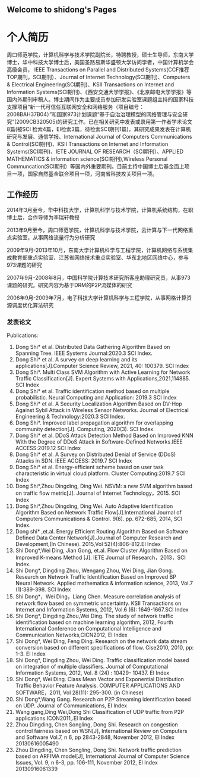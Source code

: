 ## Welcome to shidong's Pages

# 个人简历
周口师范学院，计算机科学与技术学院副院长，特聘教授，硕士生导师，东南大学博士，华中科技大学博士后，美国圣路易斯华盛顿大学访问学者，中国计算机学会高级会员， IEEE Transactions on Parallel and Distributed Systems(CCF推荐TOP期刊，SCI期刊）、Journal of Internet Technology(SCI期刊)、Computers & Electrical Engineering(SCI期刊)、KSII Transactions on Internet and Information Systems(SCI期刊)、《西安交通大学学报》、《北京邮电大学学报》等国内外期刊审稿人。博士期间作为主要成员参加研发实验室课题组主持的国家科技支撑项目“新一代可信任互联网安全和网络服务（项目编号：2008BAH37B04）”和国家973计划课题“基于自治治理模型的网络管理与安全研究”(2009CB320505)的研究工作。已在相关研究中发表或录用第一作者学术论文8篇(被SCI 检索4篇，EI检索3篇，待检索SCI期刊1篇)，其研究成果发表在计算机研究与发展、通信学报、International Journal of Computers Communications & Control(SCI期刊)、KSII Transactions on Internet and Information Systems(SCI期刊)、IETE JOURNAL OF RESEARCH（SCI期刊）、APPLIED MATHEMATICS & information science(SCI期刊),Wireless Personal Communcation(SCI期刊）等国内外重要期刊。目前主持中国博士后基金面上项目一项，国家自然基金联合项目一项，河南省科技攻关项目一项。
## 工作经历
2014年3月至今，华中科技大学，计算机科学与技术学院，计算机系统结构，在职博士后，合作导师为李瑞轩教授

2013年9月至今，周口师范学院，计算机科学与技术学院，云计算与下一代网络重点实验室，从事网络流量行为分析研究

2009年9月-2013年10月，东南大学计算机科学与工程学院，计算机网络与系统集成教育部重点实验室、江苏省网络技术重点实验室、华东北地区网络中心，参与973课题的研究

2007年9月-2008年8月，中国科学院计算技术研究所客座助理研究员，从事973课题的研究。研究内容为基于DRM的P2P流媒体的研究

2006年9月-2009年7月，电子科技大学计算机科学与工程学院，从事网格计算资源调度优化算法研究
### 发表论文
Publications:
1.	Dong Shi* et al. Distributed Data Gathering Algorithm Based on Spanning Tree. IEEE Systems Journal:2020.3 SCI Index. 
2.	Dong Shi* et al. A survey on deep learning and its applications[J].Computer Science Review, 2021, 40: 100379. SCI Index
3.	Dong Shi*. Multi Class SVM Algorithm with Active Learning for Network Traffic Classification[J]. Expert Systems with Applications,2021,114885. SCI Index
4.	Dong Shi* et al. Traffic identification method based on multiple probabilistic. Neural Computing and Application: 2019.3 SCI Index 
5.	Dong Shi* et al. A Security Localization Algorithm Based on DV-Hop Against Sybil Attack in Wireless Sensor Networks. Journal of Electrical Engineering & Technology:2020.3 SCI Index.
6.	Dong Shi*. Improved label propagation algorithm for overlapping community detection[J]. Computing, 2020(3). SCI Index.
7.	Dong Shi* et al. DDoS Attack Detection Method Based on Improved KNN With the Degree of DDoS Attack in Software-Defined Networks.IEEE ACCESS:2019.12 SCI Index
8.	Dong Shi* et al. A Survey on Distributed Denial of Service (DDoS) Attacks in SDN. IEEE ACCESS: 2019.7 SCI Index
9.	Dong Shi* et al. Energy-efficient scheme based on user task characteristic in virtual cloud platform. Cluster Computing:2019.7 SCI Index
10.	Dong Shi*,Zhou Dingding, Ding Wei. NSVM: a new SVM algorithm based on traffic flow metric[J]. Journal of Internet Technology，2015. SCI Index
11.	Dong Shi*,Zhou Dingding, Ding Wei. Auto Adaptive Identification Algorithm Based on Network Traffic Flow[J].International Journal of Computers Communications & Control. 9(6). pp. 672-685, 2014, SCI Index.
12.	Dong shi* ,et.al. Energy Efficient Routing Algorithm Based on Software Defined Data Center Network[J].Journal of Computer Research and Development,(In Chinese). 2015,Vol 52(4):806-812.EI Index
13.	Shi Dong*,Wei Ding, Jian Gong, et.al. Flow Cluster Algorithm Based on Improved K-means Method [J]. IETE Journal of Research，2013，SCI Index.
14.	Shi Dong*, Dingding Zhou, Wengang Zhou, Wei Ding, Jian Gong. Research on Network Traffic Identification Based on Improved BP Neural Network. Applied mathematics & information science, 2013, Vol.7 (1):389-398. SCI Index
15.	Shi Dong*，Wei Ding，Liang Chen. Measure correlation analysis of network flow based on symmetric uncertainty. KSII Transactions on Internet and Information Systems, 2012, Vol.6 (6): 1649-1667.SCI Index
16.	Shi Dong*, Dingding Zhou,Wei Ding. The study of network traffic identification based on machine learning algorithm, 2012, Fourth International Conference on Computational Intelligence and Communication Networks,CICN2012, EI Index
17.	Shi Dong*, Wei Ding, Feng Ding. Research on the network data stream conversion based on different specifications of flow. Cise2010, 2010, pp: 1-3. EI Index
18.	Shi Dong*, Dingding Zhou, Wei Ding. Traffic classification model based on integration of multiple classifiers. Journal of Computational Information Systems, 2012, Vol. 8 (24) : 10429- 10437. EI Index
19.	Shi Dong*, Wei Ding. Class Mean Vector and Exponential Distribution Traffic Behavior Feature Analysis. COMPUTER APPLICATIONS AND SOFTWARE，2011, Vol 28(11): 295-300. (in Chinese)
20.	Shi Dong*,Wang Gang. Research on P2P Streaming identification based on UDP. Journal of Communications, EI Index
21.	Wang gang,Ding Wei,Dong Shi Classification of UDP traffic from P2P applications.ICON2011,.EI Index
22.	Zhou Dingding, Chen Songling, Dong Shi. Research on congestion control fairness based on WSN[J], International Review on Computers and Software  Vol.7, n 6, pp 2843-2848, November 2012, EI Index 20130616005490
23.	 Zhou Dingding, Chen Songling, Dong Shi. Network traffic prediction based on ARFIMA model[J], International Journal of Computer Science Issues, Vol. 9, n 6-3, pp. 106-111, November 2012, EI Index 20130916061339


